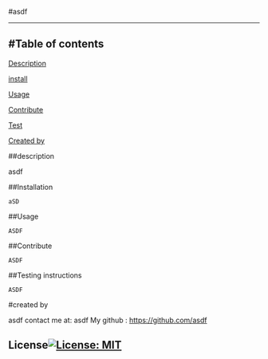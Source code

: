 #asdf
  
  ------------------
  #Table of contents
  ------------------

  [Description](#description)
    
  [install](#installation)
  
    
  [Usage](#usage)
   
    
  [Contribute](#contribute)
  
    
  [Test](#testing)
  
  [Created by](#createdby)
  
  ##description <a name="description"></a>
  
  asdf

  
  ##Installation <a name="installation"></a>
  
    aSD
  
  
  ##Usage <a name="usage"></a>
  
    ASDF
  
  
  ##Contribute <a name="contribute"></a>
  
    ASDF
  
  
  ##Testing instructions <a name="testing"></a>
  
    ASDF
  
  #created by <a name="createdby"></a>

  asdf
  contact me at: asdf
  My github : https://github.com/asdf
  
  ## License[![License: MIT](https://img.shields.io/badge/License-MIT-yellow.svg)](https://opensource.org/licenses/MIT)
    
